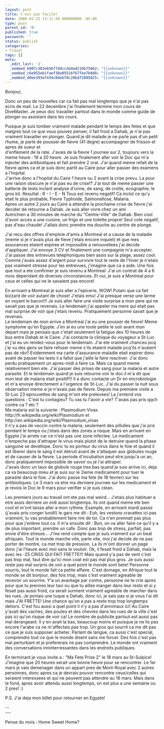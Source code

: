 ```yaml
---
layout: post
title: C'est pas facile!
date: 2006-02-22 13:11:50.000000000 -05:00
type: post
parent_id: '0'
published: true
password: ''
status: publish
categories:
- Travel
tags: []
meta:
  _edit_last: '1'
  _oembed_b907c302e656f7ddccda9ad219b75662: "{{unknown}}"
  _oembed_c6e955eb1faef38a05516f67fee7b0d8: "{{unknown}}"
  _oembed_d0ee393ef434c04ebf0c20bdf2805825: "{{unknown}}"
---
```

<p>Bonjour,</p>
<p>Donc un peu de nouvelles car ca fait pas mal longtemps que je n'ai pas ecris de mail. Le 22 decembre j'ai finalement termine mon cours de DiveMaster. Je peux doc travailler partout dans le monde comme guide de plonger ou assistant dans les cours.</p>
<p><!--more--></p>
<p>Puisque je suis tomber vraiment malade pendant le temps des fetes et que malgres tout ce que vous pouvez penser, il fait froid a Dahab, je n'ai pas vraiment travailler en plonger. Quand je dit malade je ne parle pas d'un petit rhume, je parle de pousser de fievre (41 degre) accompagner de frisson et apres de sueur et<br />
d'enflement de la rate. J'avais de la fievre 1 journee sur 2, toujours vers la meme heure : 19 a 20 heure. Je suis finalement aller voir le Doc qui m'a injecter des antibiotiques et fait prendre 2 oral. J'ai quand meme refait de la fievre apres ca et je suis donc partit au Caire pour aller passer des examens a l'hopital.<br />
J'arrive donc a l'hopital du Caire 1 heure ou 2 avant la crise prevu. La pour une raison obscure je n'ai pas eu de crise!? J'ai tout de meme passer une batterie de tests inclant analyse d'urine, de sang, de crotte, ecographie, le gros kit. Resultat : R - I - E - N Tous est revenu negatif! Ca inclut ce qu'y etait le plus probable, Fievre Typhoide, Salmonellose, Malaria.<br />
Apres un autre 2 jours au Caire a attendre la prochaine crise de fievre j'ai decider de retourne a Dahab. Je suis aller vivre chez un ami<br />
Autrichien a 30 minutes de marche du "Centre-Ville" de Dahab. Bien cool d'avoir acces a une cuisine, un frigo et une toilette propre! Seul cote negatif, pas d'eau chaude! J'allais donc prendre ma douche au centre de plonge.</p>
<p>J'ai recu des offres d'emploie d'amis a Montreal et a cause de la maladie (meme si je n'avais plus de fieve j'etais encore inquiet) et que mes assurances etaient expiree et impossible a renouvellees j'ai decide d'appliquer. J'ai envoye 3 CV et finalement une compagnie m'a accepter. J'ai passe des entrevues telephoniques bien assis sur la plage, assez cool. Comme j'avais assez d'argent pour survivre tout le reste de l'hiver je n'etais pas vraiment stresse pour les entrevues, j'imagine que ca a aide. Une fois que tout a ete confirmer je suis revenu a Montreal. J'ai un contrat de 4 a 6 mois dependant de diverses circonstances. Et oui, je suis a Montreal pour ceux et celles qui ne le savaient pas encore!</p>
<p>En arrivant a Montreal je suis aller a l'epicerie, WOW! Putain que ca fait bizzard de voir autant de chose! J'etais emu! J'ai presque verse une larme en voyant le bacon!!! Je suis aller faire une visite surprise a mon pere qui ne savait pas que je revenais. Le lendemain j'ai appeler ma mere qui etait pas mal surprise de voir que j'etais revenu. Pratiquement personne savait que je revenais.<br />
Le lendemain de mon arrive a Montreal j'ai eu une pousser de fievre! Meme symptome qu'en Egypte. J'en ai eu une toute petite le soir avant mon depart mais je pensais que c'etait seulement la fatigue des 10 heures de bus entre Dahab et le Caire. J'ai contacte la clinique du voyageur a St-Luc et j'ai eu un rendez-vous pour le lendemain. J'ai ete vraiment chanceu pcq j'ai vu des gens se faire refuser meme s'ils etaient malade pcq'ils n'avaient pas de rdv!! Evidemment ma carte d'assurance-maladie etait expirer donc avant de passer les tests il a fallut que j'aille la faire reactiver. J'ai donc perdu pratiquement un apres-midi a faire ca. Mais ca quand meme relativement bien ete. J'ai passer des prises de sang pour la malaria et autre parasite. Et le lendemain quand je suis retourne voir le doc il m'a dit que mon test de malaria etait positif!!! Il a donc contacte un Dr en microbiologie et m'a envoye directement a l'urgence de St-Luc. J'ai du passer la nuit sous observation meme si je n'avais pas de fievre. Depuis ma premiere visite a St-Luc 23 eprouvettes de sang m'ont ete prelevees! La j'entend vos questions : C'est tu contagieu? Tu vas tu l'avoir a vie? T'avais pas pris qqch contre ca ? etc ?<br />
Ma malaria est la suivante : Plasmodium Vivax<br />
http://fr.wikipedia.org/wiki/Plasmodium  et<br />
http://en.wikipedia.org/wiki/Plasmodium_vivax<br />
Il n'y a pas de vaccin contre la malaria, seulement des pillulles que j'ai pris pendant le temps ou j'etais dans des zones a risque. Mais en arrivant en Egypte j'ai arrete car ce n'est pas une zone infectee. Le medicament n'empeche pas d'attraper le virus mais plutot de le detruire quand la phase sanguine se devellope. Donc tu es porteur du virus dans le foie et quand il est liberer dans le sang il est detruit avant de s'attaquer aux globules rouge et de causer de la fievre. La periode d'incubation peut etre jusqu'a un an, donc pratiquement impossible de savoir ou je l'ai attraper.<br />
J'avais donc un taux de globule rouge tres bas quand je suis arrive ici, deja ca va beaucoup mieu et je suis sur le 2ieme medicament pour tuer le parasite dans le foie. J'ai donc passe ma fete (le 18 fevrier) sur les antibiotiques. Le 3 mars va etre ma derniere journee sur les medicament et je revois le Doc le 9 mars pour verifier si je suis clean.</p>
<p>Les premiers jours au travail ont ete pas mal weird... J'etais plus habituer a etre assis derriere un ordi aussi longtemps. Ils ont quand meme ete ben cool et m'ont laisse aller a mon rythme. Example, en arrivant mardi passe (j'avais pris conger lundi!) le gars me dit : Euh, les vestons cravattes ici pas vraiment, tu vas probablement faire rire de toi. Ca n'en prennait pas plus pour que j'enleve tout ca. Il m'a ensuite dit : Bon, on va aller faire ce qu'il y a de plus important, prendre un cafe. Donc pas trop de stress, parfait, pas envie d'etre stresse... J'me rend compte que je suis vraiment sur un beat afriquain. Tout le monde marche vite, parle vite, moi j'ai decide de ne pas porter de montre, ca met trop de pression. La ils m'ont donner un page donc j'ai l'heure avec moi sans le vouloir. Ok, il fesait froid a Dahab, mais la avec les -25 CRISS QUI FAIT FRETTE!!! Mais quand y'a pas de vent c'est pas trop mal, faut dire qu'ici mon coat est pas mal plus gros. Je suis aussi reste pas mal surpris de voir a quel point le monde sont bete! Personne sourris, tout le monde fait ca petite affaire. C'est domage, en Afrique tout le monde se dit bonjour, des fois trop, mais c'est vraiment agreable de recevoir un sourrire. Y'a un avantage par contre, personne ne te crie apres pour que tu prennes leur taxi ou que tu ailles manger dans leur resto et si y fesait pas aussi froid, ca serait surment vraiment agreable de marcher dans les rues. Je portais une tuque a Dahab, donc ici, je sais pas si je vous l'ai dit mais J'AI FRETTE! Une chance qu'on a pas a reste trop trop longtemps dehors. C'est fou aussi a quel point il n'y a pas d'annimaux ici! Au Caire y'avait des vaches, des poules et des chevres dans les rues de la ville c'est pas ici qu'on risque de voir ca! Le nombre de publicite partout est aussi pas mal derangeant. Il y en avait la bas, beaucoup moins et puisque je ne lis pas encore l'arabe ca ne m'affectais pas trop. Un gros qui sourrit ca me dit pas ce que je suis supposer acheter. Parlant de langue, ca aussi c'est special, comprendre tout ce que le monde disent sans me forcer. Des fois c'est pas mal perturbant et je prefererais ne pas comprendre. Le monde ont vraiment des conversations inninterressantes dans les endroits publiques.</p>
<p>En terminant je vous invite a : "Ma Fete Prise 2" le 18 mars au St-Sulpice! J'imagine que 20 heures serait une bonne heure pour se rencontrer. Le 1er mars je vais demenager dans un appart pres de Mont-Royal avec 2 autres personnes, donc apres ca je devrais pouvor rencontre ceux/celles qui seraient interessees et qui ne peuvent pas attendre au 18 mars. Mais dans le fond, apres avoir attendu aussi longtemps, on est plus a une semaine ou 2 pres! :)</p>
<p>P.S. J'ai deja mon billet pour retourner en Egypte!</p>
<p>--<br />
---
  
Pense du mois : Home Sweet Home?
